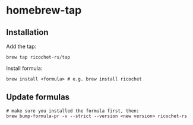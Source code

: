 # homebrew-tap

## Installation

Add the tap:

```shell
brew tap ricochet-rs/tap
```

Install formula:

```shell
brew install <formula> # e.g. brew install ricochet
```

## Update formulas

```shell
# make sure you installed the formula first, then:
brew bump-formula-pr -v --strict --version <new version> ricochet-rs
```
